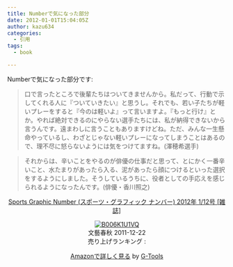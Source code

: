 ```yaml
---
title: Numberで気になった部分
date: 2012-01-01T15:04:05Z
author: kazu634
categories:
  - 引用
tags:
  - book

---
```

Numberで気になった部分です:

> 口で言ったところで後輩たちはついてきませんから。私だって、行動で示してくれる人に『ついていきたい』と思うし。それでも、若い子たちが軽いプレーをすると『今のは軽いよ』って言いますよ。『もっと行け』とか。やれば絶対できるのにやらない選手たちには、私が納得できないから言うんです。遠まわしに言うこともありますけどね。ただ、みんな一生懸命やっているし、わざとじゃない軽いプレーになってしまうことはあるので、理不尽に怒らないようには気をつけてますね。(澤穂希選手)

> それからは、辛いことをやるのが俳優の仕事だと思って、とにかく一番辛いこと、水たまりがあったら入る、泥があったら顔につけるといった選択をするようにしました。そうしているうちに、役者としての手応えを感じられるようになったんです。(俳優・香川照之)

<p style="text-align: center;">
<a href="http://www.amazon.co.jp/Sports-Graphic-Number-%E3%82%B9%E3%83%9D%E3%83%BC%E3%83%84%E3%83%BB%E3%82%B0%E3%83%A9%E3%83%95%E3%82%A3%E3%83%83%E3%82%AF-2012%E5%B9%B4/dp/B006K1U1VQ%3FSubscriptionId%3D15SMZCTB9V8NGR2TW082%26tag%3Dsimsnes-22%26linkCode%3Dxm2%26camp%3D2025%26creative%3D165953%26creativeASIN%3DB006K1U1VQ" onclick="__gaTracker('send', 'event', 'outbound-article', 'http://www.amazon.co.jp/Sports-Graphic-Number-%E3%82%B9%E3%83%9D%E3%83%BC%E3%83%84%E3%83%BB%E3%82%B0%E3%83%A9%E3%83%95%E3%82%A3%E3%83%83%E3%82%AF-2012%E5%B9%B4/dp/B006K1U1VQ%3FSubscriptionId%3D15SMZCTB9V8NGR2TW082%26tag%3Dsimsnes-22%26linkCode%3Dxm2%26camp%3D2025%26creative%3D165953%26creativeASIN%3DB006K1U1VQ', 'Sports Graphic Number (スポーツ・グラフィック ナンバー) 2012年 1/12号 [雑誌]');" target="_blank">Sports Graphic Number (スポーツ・グラフィック ナンバー) 2012年 1/12号 [雑誌]</a><img style="border: none;" src="http://www.assoc-amazon.jp/e/ir?t=simsnes-22&l=ur2&o=9" alt="" width="1" height="1" />
</p>

<p style="text-align: center;">
<a href="http://www.amazon.co.jp/Sports-Graphic-Number-%E3%82%B9%E3%83%9D%E3%83%BC%E3%83%84%E3%83%BB%E3%82%B0%E3%83%A9%E3%83%95%E3%82%A3%E3%83%83%E3%82%AF-2012%E5%B9%B4/dp/B006K1U1VQ%3FSubscriptionId%3D15SMZCTB9V8NGR2TW082%26tag%3Dsimsnes-22%26linkCode%3Dxm2%26camp%3D2025%26creative%3D165953%26creativeASIN%3DB006K1U1VQ" onclick="__gaTracker('send', 'event', 'outbound-article', 'http://www.amazon.co.jp/Sports-Graphic-Number-%E3%82%B9%E3%83%9D%E3%83%BC%E3%83%84%E3%83%BB%E3%82%B0%E3%83%A9%E3%83%95%E3%82%A3%E3%83%83%E3%82%AF-2012%E5%B9%B4/dp/B006K1U1VQ%3FSubscriptionId%3D15SMZCTB9V8NGR2TW082%26tag%3Dsimsnes-22%26linkCode%3Dxm2%26camp%3D2025%26creative%3D165953%26creativeASIN%3DB006K1U1VQ', '');" target="_blank"><img src="https://images-na.ssl-images-amazon.com/images/I/51xeg-nPRqL._SL160_.jpg" border="0" alt="B006K1U1VQ" /></a><br /> <span>文藝春秋 2011-12-22<br /> 売り上げランキング : </span>
</p>

<p style="text-align: center;">
<span> </span>
</p>

<p style="text-align: center;">
<span><a href="http://www.amazon.co.jp/Sports-Graphic-Number-%E3%82%B9%E3%83%9D%E3%83%BC%E3%83%84%E3%83%BB%E3%82%B0%E3%83%A9%E3%83%95%E3%82%A3%E3%83%83%E3%82%AF-2012%E5%B9%B4/dp/B006K1U1VQ%3FSubscriptionId%3D15SMZCTB9V8NGR2TW082%26tag%3Dsimsnes-22%26linkCode%3Dxm2%26camp%3D2025%26creative%3D165953%26creativeASIN%3DB006K1U1VQ" onclick="__gaTracker('send', 'event', 'outbound-article', 'http://www.amazon.co.jp/Sports-Graphic-Number-%E3%82%B9%E3%83%9D%E3%83%BC%E3%83%84%E3%83%BB%E3%82%B0%E3%83%A9%E3%83%95%E3%82%A3%E3%83%83%E3%82%AF-2012%E5%B9%B4/dp/B006K1U1VQ%3FSubscriptionId%3D15SMZCTB9V8NGR2TW082%26tag%3Dsimsnes-22%26linkCode%3Dxm2%26camp%3D2025%26creative%3D165953%26creativeASIN%3DB006K1U1VQ', 'Amazonで詳しく見る');" target="_blank">Amazonで詳しく見る</a></span><span> by <a href="http://www.goodpic.com/mt/aws/index.html" onclick="__gaTracker('send', 'event', 'outbound-article', 'http://www.goodpic.com/mt/aws/index.html', 'G-Tools');">G-Tools</a></span>
</p>
